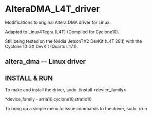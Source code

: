 # AlteraDMA_L4T_driver

Modifications to original Altera DMA driver for Linux.

Adapted to Linux4Tegra (L4T) (Compiled for Cyclone10).

Still being tested  on the Nvidia JetsonTX2 DevKit (L4T 28.1) with the Cyclone 10 GX DevKit (Quartus 17.1).

altera_dma -- Linux driver
--------------------------

INSTALL & RUN
-------------

To make and install the driver,
    sudo ./install <device_family>

*device_family - arria10,cyclone10,stratix10

To bring up a simple menu to issue commands to the driver,
    sudo ./run

